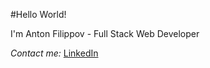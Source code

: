 #Hello World!

I'm Anton Filippov - Full Stack Web Developer

*Contact me:*
[LinkedIn](https://ca.linkedin.com/in/anton-filippov-dev)

